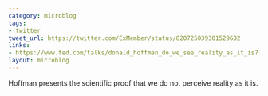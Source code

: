 ```yaml
---
category: microblog
tags:
- twitter
tweet_url: https://twitter.com/ExMember/status/820725039301529602
links:
- https://www.ted.com/talks/donald_hoffman_do_we_see_reality_as_it_is?language=en#t-1298474
layout: microblog
---
```

Hoffman presents the scientific proof that we do not perceive reality as it is.
